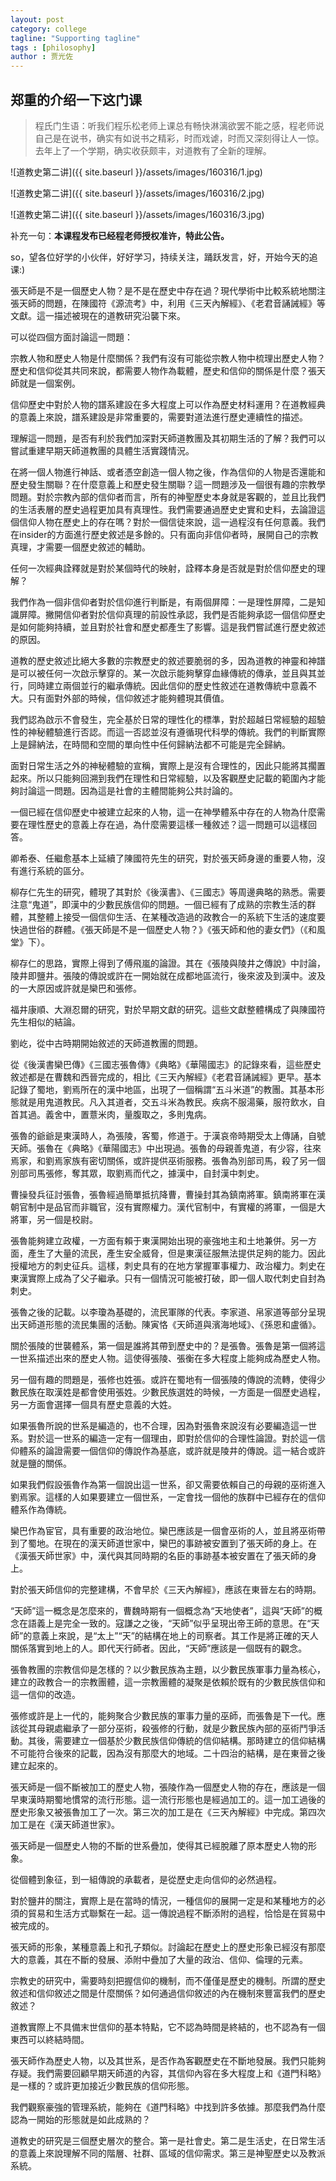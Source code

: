 ```yaml
---
layout: post
category: college
tagline: "Supporting tagline"
tags : [philosophy]
author : 贾光佐
---
```





## 郑重的介绍一下这门课

> 程氏门生语：听我们程乐松老师上课总有畅快淋漓欲罢不能之感，程老师说自己是在说书，确实有如说书之精彩，时而戏谑，时而又深刻得让人一惊。去年上了一个学期，确实收获颇丰，对道教有了全新的理解。

![道教史第二讲]({{ site.baseurl }}/assets/images/160316/1.jpg) 

![道教史第二讲]({{ site.baseurl }}/assets/images/160316/2.jpg) 

![道教史第二讲]({{ site.baseurl }}/assets/images/160316/3.jpg) 

补充一句：**本课程发布已经程老师授权准许，特此公告。**

so，望各位好学的小伙伴，好好学习，持续关注，踊跃发言，好，开始今天的追课:)

張天師是不是一個歷史人物？是不是在歷史中存在過？現代學術中比較系統地關注張天師的問題，在陳國符《源流考》中，利用《三天內解經》、《老君音誦誡經》等文獻。這一描述被現在的道教研究沿襲下來。

可以從四個方面討論這一問題：

宗教人物和歷史人物是什麼關係？我們有沒有可能從宗教人物中梳理出歷史人物？歷史和信仰從其共同來說，都需要人物作為載體，歷史和信仰的關係是什麼？張天師就是一個案例。

信仰歷史中對於人物的譜系建設在多大程度上可以作為歷史材料運用？在道教經典的意義上來說，譜系建設是非常重要的，需要對道法進行歷史連續性的描述。

理解這一問題，是否有利於我們加深對天師道教團及其初期生活的了解？我們可以嘗試重建早期天師道教團的具體生活實踐情況。

在將一個人物進行神話、或者憑空創造一個人物之後，作為信仰的人物是否還能和歷史發生關聯？在什麼意義上和歷史發生關聯？這一問題涉及一個很有趣的宗教學問題。對於宗教內部的信仰者而言，所有的神聖歷史本身就是客觀的，並且比我們的生活表層的歷史過程更加具有真理性。我們需要通過歷史史實和史料，去論證這個信仰人物在歷史上的存在嗎？對於一個信徒來說，這一過程沒有任何意義。我們在insider的方面進行歷史敘述是多餘的。只有面向非信仰者時，展開自己的宗教真理，才需要一個歷史敘述的輔助。

任何一次經典詮釋就是對於某個時代的映射，詮釋本身是否就是對於信仰歷史的理解？

我們作為一個非信仰者對於信仰進行判斷是，有兩個屏障：一是理性屏障，二是知識屏障。撇開信仰者對於信仰真理的前設性承認，我們是否能夠承認一個信仰歷史是如何能夠持續，並且對於社會和歷史都產生了影響。這是我們嘗試進行歷史敘述的原因。

道教的歷史敘述比絕大多數的宗教歷史的敘述要脆弱的多，因為道教的神靈和神譜是可以被任何一次啟示擊穿的。某一次啟示能夠擊穿血緣傳統的傳承，並且與其並行，同時建立兩個並行的繼承傳統。因此信仰的歷史性敘述在道教傳統中意義不大。只有面對外部的時候，信仰敘述才能夠體現其價值。

我們認為啟示不會發生，完全基於日常的理性化的標準，對於超越日常經驗的超驗性的神秘體驗進行否認。而這一否認並沒有遵循現代科學的傳統。我們的判斷實際上是歸納法，在時間和空間的單向性中任何歸納法都不可能是完全歸納。

面對日常生活之外的神秘體驗的宣稱，實際上是沒有合理性的，因此只能將其擱置起來。所以只能夠回溯到我們在理性和日常經驗，以及客觀歷史記載的範圍內才能夠討論這一問題。因為這是社會的主體間能夠公共討論的。

一個已經在信仰歷史中被建立起來的人物，這一在神學體系中存在的人物為什麼需要在理性歷史的意義上存在過，為什麼需要這樣一種敘述？這一問題可以這樣回答。

卿希泰、任繼愈基本上延續了陳國符先生的研究，對於張天師身邊的重要人物，沒有進行系統的區分。

柳存仁先生的研究，體現了其對於《後漢書》、《三國志》等周邊典略的熟悉。需要注意“鬼道”，即漢中的少數民族信仰的問題。一個已經有了成熟的宗教生活的群體，其整體上接受一個信仰生活、在某種改造過的政教合一的系統下生活的速度要快過世俗的群體。《張天師是不是一個歷史人物？》《張天師和他的妻女們》（《和風堂》下）。

柳存仁的思路，實際上得到了傅飛嵐的論證。其在《張陵與陵井之傳說》中討論，陵井即鹽井。張陵的傳說或許在一開始就在成都地區流行，後來波及到漢中。波及的一大原因或許就是欒巴和張修。

福井康順、大淵忍爾的研究，對於早期文獻的研究。這些文獻整體構成了與陳國符先生相似的結論。

劉屹，從中古時期開始敘述的天師道教團的問題。

從《後漢書欒巴傳》《三國志張魯傳》《典略》《華陽國志》的記錄來看，這些歷史敘述都是在曹魏和西晉完成的，相比《三天內解經》《老君音誦誡經》更早。基本記錄了蜀地，劉焉所在的漢中地區，出現了一個稱謂“五斗米道”的教團。其基本形態就是用鬼道教民。凡入其道者，交五斗米為教民。疾病不服湯藥，服符飲水，自首其過。義舍中，置薏米肉，量腹取之，多則鬼病。

張魯的爺爺是東漢時人，為張陵，客蜀，修道于。于漢哀帝時期受太上傳誦，自號天師。張魯在《典略》《華陽國志》中出現過。張魯的母親善鬼道，有少容，往來焉家，和劉焉家族有密切關係，或許提供巫術服務。張魯為別部司馬，殺了另一個別部司馬張修，奪其眾，取劉焉而代之，據漢中，自封漢中刺史。

曹操發兵征討張魯，張魯經過簡單抵抗降曹，曹操封其為鎮南將軍。鎮南將軍在漢朝官制中是品官而非職官，沒有實際權力。漢代官制中，有實權的將軍，一個是大將軍，另一個是校尉。

張魯能夠建立政權，一方面有賴于東漢開始出現的豪強地主和土地兼併。另一方面，產生了大量的流民，產生安全威脅，但是東漢征服無法提供足夠的能力。因此授權地方的刺史征兵。這樣，刺史具有的在地方掌握軍事權力、政治權力。刺史在東漢實際上成為了父子繼承。只有一個情況可能被打破，即一個人取代刺史自封為刺史。

張魯之後的記載。以李瓊為基礎的，流民軍隊的代表。李家道、帛家道等部分呈現出天師道形態的流民集團的活動。陳寅恪《天師道與濱海地域》、《孫恩和盧循》。

關於張陵的世襲體系，第一個是誰將其帶到歷史中的？是張魯。張魯是第一個將這一世系描述出來的歷史人物。這使得張陵、張衡在多大程度上能夠成為歷史人物。

另一個有趣的問題是，張修也姓張。或許在蜀地有一個張陵的傳說的流轉，使得少數民族在取漢姓是都會使用張姓。少數民族選姓的時候，一方面是一個歷史過程，另一方面會選擇一個具有歷史意義的大姓。

如果張魯所說的世系是編造的，也不合理，因為對張魯來說沒有必要編造這一世系。對於這一世系的編造一定有一個理由，即對於信仰的合理性論證。對於這一信仰體系的論證需要一個信仰的傳說作為基底，或許就是陵井的傳說。這一結合或許就是鹽的關係。

如果我們假設張魯作為第一個說出這一世系，卻又需要依賴自己的母親的巫術進入劉焉家。這樣的人如果要建立一個世系，一定會找一個他的族群中已經存在的信仰體系作為傳統。

欒巴作為宦官，具有重要的政治地位。欒巴應該是一個會巫術的人，並且將巫術帶到了蜀地。在現在的漢天師道世家中，欒巴的事跡被安置到了張天師的身上。在《漢張天師世家》中，漢代與其同時期的名臣的事跡基本被安置在了張天師的身上。

對於張天師信仰的完整建構，不會早於《三天內解經》，應該在東晉左右的時期。

“天師”這一概念是怎麼來的，曹魏時期有一個概念為“天地使者”，這與“天師”的概念在語義上是完全一致的。寇謙之之後，“天師”似乎呈現出帝王師的意思。在“天師”的意義上來說，是“太上”“天”的結構在地上的司察者。其工作是將正確的天人關係落實到地上的人。即代天行師者。因此，“天師”應該是一個既有的觀念。

張魯教團的宗教信仰是怎樣的？以少數民族為主題，以少數民族軍事力量為核心，建立的政教合一的宗教團體，這一宗教團體的凝聚是依賴於既有的少數民族信仰和這一信仰的改造。

張修或許是上一代的，能夠聚合少數民族的軍事力量的巫師，而張魯是下一代。應該從其母親處繼承了一部分巫術，殺張修的行動，就是少數民族內部的巫術鬥爭活動。其後，需要建立一個基於少數民族信仰傳統的信仰結構。那時建立的信仰結構不可能符合後來的記載，因為沒有那麼大的地域。二十四治的結構，是在東晉之後建立起來的。

張天師是一個不斷被加工的歷史人物，張陵作為一個歷史人物的存在，應該是一個早東漢時期蜀地慣常的流行形態。這一流行形態也是經過加工的。這一加工過後的歷史形象又被張魯加工了一次。第三次的加工是在《三天內解經》中完成。第四次加工是在《漢天師道世家》。

張天師是一個歷史人物的不斷的世系疊加，使得其已經脫離了原本歷史人物的形象。

從個體到象征，到一組傳說的承載者，是從歷史走向信仰的必然過程。

對於鹽井的關注，實際上是在當時的情況，一種信仰的展開一定是和某種地方的必須的貿易和生活方式聯繫在一起。這一傳說過程不斷添附的過程，恰恰是在貿易中被完成的。

張天師的形象，某種意義上和孔子類似。討論起在歷史上的歷史形象已經沒有那麼大的意義，其在不斷的發展、添附中疊加了大量的政治、信仰、倫理的元素。

宗教史的研究中，需要時刻把握信仰的機制，而不僅僅是歷史的機制。所謂的歷史敘述和信仰敘述之間是什麼關係？如何通過信仰敘述的內在機制來豐富我們的歷史敘述？

道教實際上不具備末世信仰的基本特點，它不認為時間是終結的，也不認為有一個東西可以終結時間。

張天師作為歷史人物，以及其世系，是否作為客觀歷史在不斷地發展。我們只能夠存疑。我們需要回顧早期天師道的內容，其信仰內容在多大程度上和《道門科略》是一樣的？或許更加接近少數民族的信仰形態。

我們觀察豪強的管理系統，能夠在《道門科略》中找到許多依據。那麼我們為什麼認為一開始的形態就是如此成熟的？

道教史的研究是三個歷史層次的整合。第一是社會史。第二是生活史，在日常生活的意義上來說理解不同的階層、社群、區域的信仰需求。第三是神聖歷史以及教派系統。
